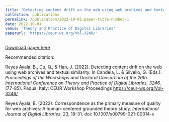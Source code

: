 ```yaml
---
title: "Detecting content drift on the web using web archives and textual similarity"
collection: publications
permalink: /publication/2022-10-01-paper-title-number-1
date: 2022-10-01
venue: 'Theory and Practice of Digital Libraries'
paperurl: 'https://ceur-ws.org/Vol-3246/'
---
```


[Download paper here](https://rdcu.be/cQbBC)

Recommended citation:  

Reyes Ayala, B., Du, Q., & Han, J. (2022). Detecting content drift on the web using web archives
and textual similarity. In Candela, L. & Silvello, G. (Eds.). _Proceedings of the Workshops and Doctoral
Consortium of the 26th International Conference on Theory and Practice of Digital Libraries, 3246_.
(77-85). Padua, Italy: CEUR Workshop Proceedings https://ceur-ws.org/Vol-3246/

Reyes Ayala, B. (2022). Correspondence as the primary measure of quality for web archives: A
human-centered grounded theory study. _International Journal of Digital Libraries_, 23, 19-31. doi:
10.1007/s00799-021-00314-x
